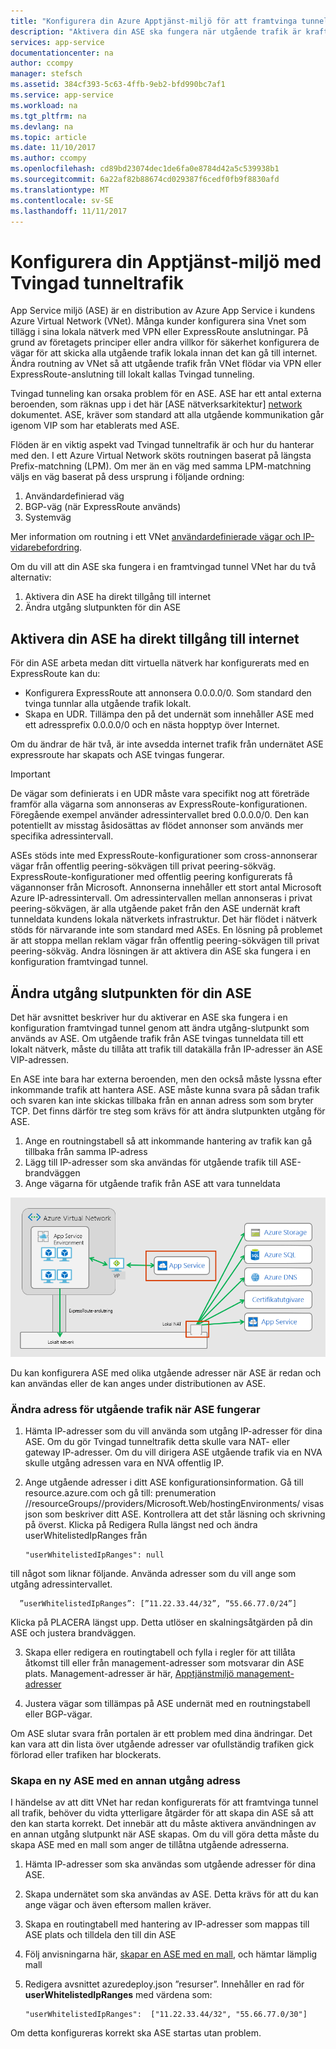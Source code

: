 ```yaml
---
title: "Konfigurera din Azure Apptjänst-miljö för att framtvinga tunneldata"
description: "Aktivera din ASE ska fungera när utgående trafik är kraft tunneldata"
services: app-service
documentationcenter: na
author: ccompy
manager: stefsch
ms.assetid: 384cf393-5c63-4ffb-9eb2-bfd990bc7af1
ms.service: app-service
ms.workload: na
ms.tgt_pltfrm: na
ms.devlang: na
ms.topic: article
ms.date: 11/10/2017
ms.author: ccompy
ms.openlocfilehash: cd89bd23074dec1de6fa0e8784d42a5c539938b1
ms.sourcegitcommit: 6a22af82b88674cd029387f6cedf0fb9f8830afd
ms.translationtype: MT
ms.contentlocale: sv-SE
ms.lasthandoff: 11/11/2017
---
```

# <a name="configure-your-app-service-environment-with-forced-tunneling"></a>Konfigurera din Apptjänst-miljö med Tvingad tunneltrafik

App Service miljö (ASE) är en distribution av Azure App Service i kundens Azure Virtual Network (VNet). Många kunder konfigurera sina Vnet som tillägg i sina lokala nätverk med VPN eller ExpressRoute anslutningar. På grund av företagets principer eller andra villkor för säkerhet konfigurera de vägar för att skicka alla utgående trafik lokala innan det kan gå till internet. Ändra routning av VNet så att utgående trafik från VNet flödar via VPN eller ExpressRoute-anslutning till lokalt kallas Tvingad tunneling.  

Tvingad tunneling kan orsaka problem för en ASE. ASE har ett antal externa beroenden, som räknas upp i det här [ASE nätverksarkitektur] [ network] dokumentet. ASE, kräver som standard att alla utgående kommunikation går igenom VIP som har etablerats med ASE.

Flöden är en viktig aspekt vad Tvingad tunneltrafik är och hur du hanterar med den. I ett Azure Virtual Network sköts routningen baserat på längsta Prefix-matchning (LPM).  Om mer än en väg med samma LPM-matchning väljs en väg baserat på dess ursprung i följande ordning:

1. Användardefinierad väg
1. BGP-väg (när ExpressRoute används)
1. Systemväg

Mer information om routning i ett VNet [användardefinierade vägar och IP-vidarebefordring][routes]. 

Om du vill att din ASE ska fungera i en framtvingad tunnel VNet har du två alternativ:

1. Aktivera din ASE ha direkt tillgång till internet
1. Ändra utgång slutpunkten för din ASE

## <a name="enable-your-ase-to-have-direct-internet-access"></a>Aktivera din ASE ha direkt tillgång till internet

För din ASE arbeta medan ditt virtuella nätverk har konfigurerats med en ExpressRoute kan du:

* Konfigurera ExpressRoute att annonsera 0.0.0.0/0. Som standard den tvinga tunnlar alla utgående trafik lokalt.
* Skapa en UDR. Tillämpa den på det undernät som innehåller ASE med ett adressprefix 0.0.0.0/0 och en nästa hopptyp över Internet.

Om du ändrar de här två, är inte avsedda internet trafik från undernätet ASE expressroute har skapats och ASE tvingas fungerar.

> [!IMPORTANT]
> De vägar som definierats i en UDR måste vara specifikt nog att företräde framför alla vägarna som annonseras av ExpressRoute-konfigurationen. Föregående exempel använder adressintervallet bred 0.0.0.0/0. Den kan potentiellt av misstag åsidosättas av flödet annonser som används mer specifika adressintervall.
>
> ASEs stöds inte med ExpressRoute-konfigurationer som cross-annonserar vägar från offentlig peering-sökvägen till privat peering-sökväg. ExpressRoute-konfigurationer med offentlig peering konfigurerats få vägannonser från Microsoft. Annonserna innehåller ett stort antal Microsoft Azure IP-adressintervall. Om adressintervallen mellan annonseras i privat peering-sökvägen, är alla utgående paket från den ASE undernät kraft tunneldata kundens lokala nätverkets infrastruktur. Det här flödet i nätverk stöds för närvarande inte som standard med ASEs. En lösning på problemet är att stoppa mellan reklam vägar från offentlig peering-sökvägen till privat peering-sökväg.  Andra lösningen är att aktivera din ASE ska fungera i en konfiguration framtvingad tunnel.

## <a name="change-the-egress-endpoint-for-your-ase"></a>Ändra utgång slutpunkten för din ASE ##

Det här avsnittet beskriver hur du aktiverar en ASE ska fungera i en konfiguration framtvingad tunnel genom att ändra utgång-slutpunkt som används av ASE. Om utgående trafik från ASE tvingas tunneldata till ett lokalt nätverk, måste du tillåta att trafik till datakälla från IP-adresser än ASE VIP-adressen.

En ASE inte bara har externa beroenden, men den också måste lyssna efter inkommande trafik att hantera ASE. ASE måste kunna svara på sådan trafik och svaren kan inte skickas tillbaka från en annan adress som som bryter TCP.  Det finns därför tre steg som krävs för att ändra slutpunkten utgång för ASE.

1. Ange en routningstabell så att inkommande hantering av trafik kan gå tillbaka från samma IP-adress
1. Lägg till IP-adresser som ska användas för utgående trafik till ASE-brandväggen
1. Ange vägarna för utgående trafik från ASE att vara tunneldata

![Framtvingad tunnel nätverket flöde][1]

Du kan konfigurera ASE med olika utgående adresser när ASE är redan och kan användas eller de kan anges under distributionen av ASE.  

### <a name="changing-the-egress-address-after-the-ase-is-operational"></a>Ändra adress för utgående trafik när ASE fungerar ###
1. Hämta IP-adresser som du vill använda som utgång IP-adresser för dina ASE. Om du gör Tvingad tunneltrafik detta skulle vara NAT- eller gateway IP-adresser.  Om du vill dirigera ASE utgående trafik via en NVA skulle utgång adressen vara en NVA offentlig IP.
2. Ange utgående adresser i ditt ASE konfigurationsinformation. Gå till resource.azure.com och gå till: prenumeration /<subscription id>/resourceGroups/<ase resource group>/providers/Microsoft.Web/hostingEnvironments/<ase name> visas json som beskriver ditt ASE.  Kontrollera att det står läsning och skrivning på överst.  Klicka på Redigera Rulla längst ned och ändra userWhitelistedIpRanges från  

       "userWhitelistedIpRanges": null 
      
  till något som liknar följande. Använda adresser som du vill ange som utgång adressintervallet. 

      ”userWhitelistedIpRanges”: [”11.22.33.44/32”, ”55.66.77.0/24”] 

  Klicka på PLACERA längst upp. Detta utlöser en skalningsåtgärden på din ASE och justera brandväggen.
   
3. Skapa eller redigera en routingtabell och fylla i regler för att tillåta åtkomst till eller från management-adresser som motsvarar din ASE plats.  Management-adresser är här, [Apptjänstmiljö management-adresser][management] 

4. Justera vägar som tillämpas på ASE undernät med en routningstabell eller BGP-vägar.  

Om ASE slutar svara från portalen är ett problem med dina ändringar.  Det kan vara att din lista över utgående adresser var ofullständig trafiken gick förlorad eller trafiken har blockerats.  

### <a name="create-a-new-ase-with-a-different-egress-address"></a>Skapa en ny ASE med en annan utgång adress  ###

I händelse av att ditt VNet har redan konfigurerats för att framtvinga tunnel all trafik, behöver du vidta ytterligare åtgärder för att skapa din ASE så att den kan starta korrekt. Det innebär att du måste aktivera användningen av en annan utgång slutpunkt när ASE skapas.  Om du vill göra detta måste du skapa ASE med en mall som anger de tillåtna utgående adresserna.

1. Hämta IP-adresser som ska användas som utgående adresser för dina ASE.
1. Skapa undernätet som ska användas av ASE. Detta krävs för att du kan ange vägar och även eftersom mallen kräver.  
1. Skapa en routingtabell med hantering av IP-adresser som mappas till ASE plats och tilldela den till din ASE
1. Följ anvisningarna här, [skapar en ASE med en mall][template], och hämtar lämplig mall
1. Redigera avsnittet azuredeploy.json ”resurser”. Innehåller en rad för **userWhitelistedIpRanges** med värdena som:

       "userWhitelistedIpRanges":  ["11.22.33.44/32", "55.66.77.0/30"]

Om detta konfigureras korrekt ska ASE startas utan problem.  


<!--IMAGES-->
[1]: ./media/forced-tunnel-support/forced-tunnel-flow.png

<!--Links-->
[management]: ./management-addresses.md
[network]: ./network-info.md
[routes]: ../../virtual-network/virtual-networks-udr-overview.md
[template]: ./create-from-template.md
